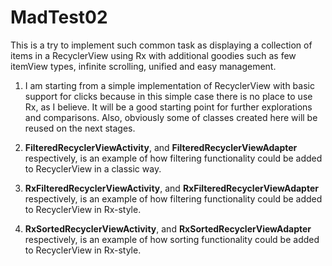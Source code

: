 # MadTest02

This is a try to implement such common task as displaying a collection of items in a RecyclerView
using Rx with additional goodies such as few itemView types, infinite scrolling, unified and easy
management.

1) I am starting from a simple implementation of RecyclerView with basic support for clicks because in
this simple case there is no place to use Rx, as I believe. It will be a good starting point for further
explorations and comparisons. Also, obviously some of classes created here will be reused on the next
stages.

2) **FilteredRecyclerViewActivity**, and **FilteredRecyclerViewAdapter** respectively, is an example of
how filtering functionality could be added to RecyclerView in a classic way.

3) **RxFilteredRecyclerViewActivity**, and **RxFilteredRecyclerViewAdapter** respectively, is an example of
how filtering functionality could be added to RecyclerView in Rx-style.

4) **RxSortedRecyclerViewActivity**, and **RxSortedRecyclerViewAdapter** respectively, is an example of
how sorting functionality could be added to RecyclerView in Rx-style.
